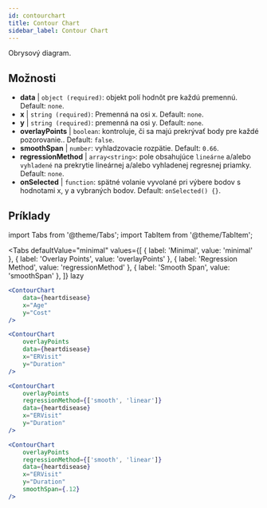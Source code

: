 ```yaml
---
id: contourchart
title: Contour Chart
sidebar_label: Contour Chart
---
```


Obrysový diagram.

## Možnosti

* __data__ | `object (required)`: objekt polí hodnôt pre každú premennú. Default: `none`.
* __x__ | `string (required)`: Premenná na osi x. Default: `none`.
* __y__ | `string (required)`: premenná na osi y. Default: `none`.
* __overlayPoints__ | `boolean`: kontroluje, či sa majú prekrývať body pre každé pozorovanie.. Default: `false`.
* __smoothSpan__ | `number`: vyhladzovacie rozpätie. Default: `0.66`.
* __regressionMethod__ | `array<string>`: pole obsahujúce `lineárne` a/alebo `vyhladené` na prekrytie lineárnej a/alebo vyhladenej regresnej priamky. Default: `none`.
* __onSelected__ | `function`: spätné volanie vyvolané pri výbere bodov s hodnotami x, y a vybraných bodov. Default: `onSelected() {}`.


## Príklady

import Tabs from '@theme/Tabs';
import TabItem from '@theme/TabItem';

<Tabs
    defaultValue="minimal"
    values={[
        { label: 'Minimal', value: 'minimal' },
        { label: 'Overlay Points', value: 'overlayPoints' },
        { label: 'Regression Method', value: 'regressionMethod' },
        { label: 'Smooth Span', value: 'smoothSpan' },
    ]}
    lazy
>

<TabItem value="minimal">

```jsx live
<ContourChart 
    data={heartdisease} 
    x="Age"
    y="Cost"
/>
```

</TabItem>

<TabItem value="overlayPoints">

```jsx live
<ContourChart 
    overlayPoints 
    data={heartdisease} 
    x="ERVisit"
    y="Duration"
/>
```

</TabItem>

<TabItem value="regressionMethod">

```jsx live
<ContourChart 
    overlayPoints 
    regressionMethod={['smooth', 'linear']}
    data={heartdisease} 
    x="ERVisit"
    y="Duration"
/>
```

</TabItem>

<TabItem value="smoothSpan">

```jsx live
<ContourChart 
    overlayPoints 
    regressionMethod={['smooth', 'linear']}
    data={heartdisease} 
    x="ERVisit"
    y="Duration"
    smoothSpan={.12}
/>
```

</TabItem>

</Tabs>
